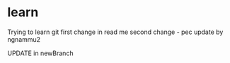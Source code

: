 # learn
Trying to learn git
first change in read me
second change - pec
update by ngnammu2

UPDATE in newBranch
